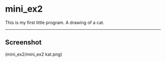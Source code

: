 # mini_ex2
This is my first little program. A drawing of a cat.
***
## Screenshot
(mini_ex2/mini_ex2 kat.png)
